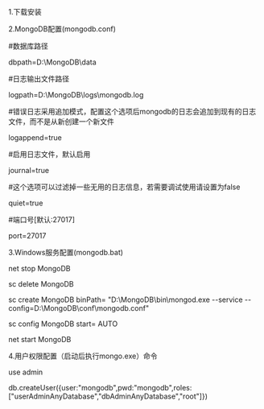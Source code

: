 1.下载安装

2.MongoDB配置(mongodb.conf)

#数据库路径

dbpath=D:\MongoDB\data

#日志输出文件路径

logpath=D:\MongoDB\logs\mongodb.log

#错误日志采用追加模式，配置这个选项后mongodb的日志会追加到现有的日志文件，而不是从新创建一个新文件

logappend=true

#启用日志文件，默认启用

journal=true

#这个选项可以过滤掉一些无用的日志信息，若需要调试使用请设置为false

quiet=true

#端口号[默认:27017]

port=27017

3.Windows服务配置(mongodb.bat)

net stop MongoDB

sc delete MongoDB

sc create MongoDB binPath= "D:\MongoDB\bin\mongod.exe --service --config=D:\MongoDB\conf\mongodb.conf"

sc config MongoDB start= AUTO

net start MongoDB

4.用户权限配置（启动后执行mongo.exe）命令

use admin

db.createUser({user:"mongodb",pwd:"mongodb",roles:["userAdminAnyDatabase","dbAdminAnyDatabase","root"]})
